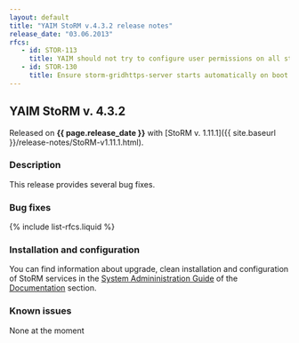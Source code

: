 ```yaml
---
layout: default
title: "YAIM StoRM v.4.3.2 release notes"
release_date: "03.06.2013"
rfcs:
   - id: STOR-113
     title: YAIM should not try to configure user permissions on all storage areas
   - id: STOR-130
     title: Ensure storm-gridhttps-server starts automatically on boot.
---
```



## YAIM StoRM v. 4.3.2

Released on **{{ page.release_date }}** with [StoRM v. 1.11.1]({{ site.baseurl }}/release-notes/StoRM-v1.11.1.html).

### Description

This release provides several bug fixes.

### Bug fixes

{% include list-rfcs.liquid %}

### Installation and configuration

You can find information about upgrade, clean installation and configuration of StoRM services in the [System Admininistration Guide][storm-sysadmin-guide] of the [Documentation][storm-documentation] section.

### Known issues

None at the moment

[storm-documentation]: {{site.baseurl}}/documentation.html
[storm-sysadmin-guide]: {{site.baseurl}}/documentation/sysadmin-guide/1.11.1
